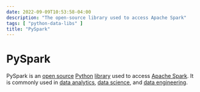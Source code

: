 ```yaml
---
date: 2022-09-09T10:53:58-04:00
description: "The open-source library used to access Apache Spark"
tags: [ "python-data-libs" ]
title: "PySpark"
---
```


# PySpark

PySpark is an [open source](open-source-software.md) [Python](python.md) [library](python-data-libs.md) used to access [Apache Spark](apache-spark.md). It is commonly used in [data analytics](data-analysis.md), [data science](data-science.md), and [data engineering](data-engineering.md).
